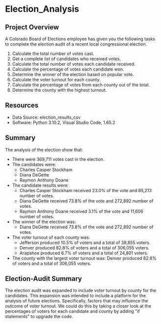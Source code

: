 # Election_Analysis

## Project Overview
A Colorado Board of Elections employee has given you the following tasks to complete the election audit of a recent local congressional election.

1. Calculate the total number of votes cast.
2. Get a complete list of candidates who received votes. 
3. Calculate the total number of votes each candidate received. 
4. Calculate the percentage of votes each candidate won. 
5. Determine the winner of the election based on popular vote.
6. Calculate the voter turnout for each county.
7. Calculate the percentage of votes from each county out of the total.
8. Determine the county with the highest turnout.  

## Resources
- Data Source: election_results_csv
- Software: Python 3.10.2, Visual Studio Code, 1.65.2

## Summary
The analysis of the election show that: 
- There were 369,711 votes cast in the election. 
- The candidates were: 
    - Charles Casper Stockham
    - Diana DeGette
    - Raymon Anthony Doane
- The candidate results were: 
    - Charles Casper Stockham received 23.0% of the vote and 85,213 number of votes.
    - Diana DeGette received 73.8% of the vote and 272,892 number of votes. 
    - Raymon Anthony Doane received 3.1% of the vote and 11,606 number of votes.
- The winner of the election was: 
    - Diana DeGette received 73.8% of the vote and 272,892 number of votes. 
- The voter turnout of each county was: 
    - Jefferson produced 10.5% of voters and a total of 38,855 voters. 
    - Denver produced 82.8% of voters and a total of 306,055 voters. 
    - Arapahoe produced 6.7% of voters and a total of 24,801 voters. 
- The county with the largest voter turnout was: 
    Denver produced 82.8% of voters and a total of 306,055 voters. 

## Election-Audit Summary
The election audit was expanded to include voter turnout by county for the candidates. This expansion was intended to include a platform for the analysis of future elections. Specifically, factors that may influence the outcome of voter turnout. We could do this by taking a closer look at the percentages of voters for each candidate and county by adding "if statements" to upgrade the code. 
